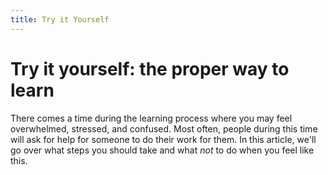```yaml
---
title: Try it Yourself
---
```


# Try it yourself: the proper way to learn

There comes a time during the learning process where you may feel overwhelmed, stressed, and confused. Most often,
people during this time will ask for help for someone to do their work for them. In this article, we'll go over
what steps you should take and what _not_ to do when you feel like this.
